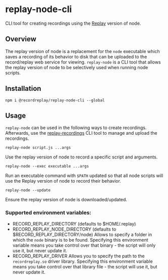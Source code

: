 # replay-node-cli

CLI tool for creating recordings using the [Replay](https://replay.io) version of node.

## Overview

The replay version of node is a replacement for the `node` executable which saves a recording of its behavior to disk that can be uploaded to the record/replay web service for viewing.  `replay-node` is a CLI tool that allows the replay version of node to be selectively used when running node scripts.

## Installation

`npm i @recordreplay/replay-node-cli --global`

## Usage

`replay-node` can be used in the following ways to create recordings.  Afterwards, use the [replay-recordings](https://www.npmjs.com/package/@recordreplay/recordings-cli) CLI tool to manage and upload the recordings.

`replay-node script.js ...args`

Use the replay version of node to record a specific script and arguments.

`replay-node --exec executable ...args`

Run an executable command with `$PATH` updated so that all node scripts will use the Replay version of node to record their behavior.

`replay-node --update`

Ensure the replay version of node is downloaded/updated.

### Supported environment variables:

- RECORD_REPLAY_DIRECTORY (defaults to $HOME/.replay)
- RECORD_REPLAY_NODE_DIRECTORY (defaults to $RECORD_REPLAY_DIRECTORY/node)
  Allows to specify a folder in which the `node` binary is to be found.
  Specifying this environment variable means you take control over that binary - the script will only use it, but never update it.
- RECORD_REPLAY_DRIVER
  Allows you to specify the path to the `recordreplay.so` driver library.
  Specifying this environment variable means you take control over that library file - the script will use it, but never update it.
